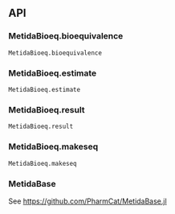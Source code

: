 
## API

### MetidaBioeq.bioequivalence
```@docs
MetidaBioeq.bioequivalence
```

### MetidaBioeq.estimate
```@docs
MetidaBioeq.estimate
```

### MetidaBioeq.result
```@docs
MetidaBioeq.result
```

### MetidaBioeq.makeseq
```@docs
MetidaBioeq.makeseq
```

### MetidaBase

See https://github.com/PharmCat/MetidaBase.jl

